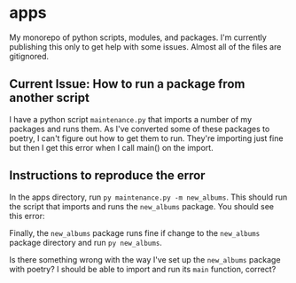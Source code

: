 # apps
My monorepo of python scripts, modules, and packages. I'm currently publishing this only to get help with some issues. Almost all of the files are gitignored.

## Current Issue: How to run a package from another script

I have a python script `maintenance.py` that imports a number of my packages and runs them. As I've converted some of these packages to poetry, I can't figure out how to get them to run. They're importing just fine but then I get this error when I call main() on the import.


## Instructions to reproduce the error
In the apps directory, run `py maintenance.py -m new_albums`. This should run the script that imports and runs the `new_albums` package. You should see this error:

Finally, the `new_albums` package runs fine if change to the `new_albums` package directory and run  `py new_albums`.

Is there something wrong with the way I've set up the `new_albums` package with poetry? I should be able to import and run its `main` function, correct?
